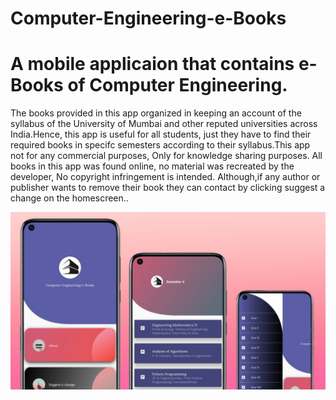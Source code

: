 # Computer-Engineering-e-Books

# A mobile applicaion that contains e-Books of Computer Engineering.

The books provided in this app organized in keeping an  account of the syllabus of the University of Mumbai and other reputed universities across India.Hence, this app is useful for all students, just they have to find their required books in specifc semesters according to their syllabus.This app not for any commercial purposes, Only for knowledge sharing purposes. All books in this app was found online, no material was recreated by the developer, No copyright infringement is intended. Although,if any author or publisher wants to remove their book they can contact by clicking suggest a change on the homescreen..


![alt text](https://github.com/TrickySid/Comp-Engg-eBooks/blob/master/screenshots/github_banner.jpg?raw=true)
